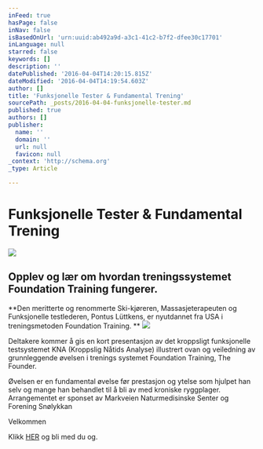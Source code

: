 ```yaml
---
inFeed: true
hasPage: false
inNav: false
isBasedOnUrl: 'urn:uuid:ab492a9d-a3c1-41c2-b7f2-dfee30c17701'
inLanguage: null
starred: false
keywords: []
description: ''
datePublished: '2016-04-04T14:20:15.815Z'
dateModified: '2016-04-04T14:19:54.603Z'
author: []
title: 'Funksjonelle Tester & Fundamental Trening'
sourcePath: _posts/2016-04-04-funksjonelle-tester.md
published: true
authors: []
publisher:
  name: ''
  domain: ''
  url: null
  favicon: null
_context: 'http://schema.org'
_type: Article

---
```

# Funksjonelle Tester & Fundamental Trening
![](https://the-grid-user-content.s3-us-west-2.amazonaws.com/17817800-c1e0-41f4-b52b-f2d06eee9df9.jpg)

## Opplev og lær om hvordan treningssystemet Foundation Training fungerer. 

**Den meritterte og renommerte Ski-kjøreren, Massasjeterapeuten og Funksjonelle testlederen, Pontus Lüttkens, er nyutdannet fra USA i treningsmetoden Foundation Training. **
![](https://the-grid-user-content.s3-us-west-2.amazonaws.com/008858fb-b5a7-4b9d-a488-5621351df3ef.png)

Deltakere kommer å gis en kort presentasjon av det kroppsligt funksjonelle testsystemet KNA (Kroppslig Nåtids Analyse) illustrert ovan og veiledning av grunnleggende øvelsen i trenings systemet Foundation Training, The Founder. 

Øvelsen er en fundamental øvelse før prestasjon og ytelse som hjulpet han selv og mange han behandlet til å bli av med kroniske ryggplager. Arrangementet er sponset av Markveien Naturmedisinske Senter og Forening Snølykkan

Velkommen

Klikk [HER][0] og bli med du og.

[0]: https://podio.com/webforms/15407725/1032986